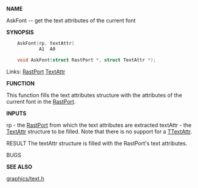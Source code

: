 
**NAME**

AskFont -- get the text attributes of the current font

**SYNOPSIS**

```c
    AskFont(rp, textAttr)
            A1  A0

    void AskFont(struct RastPort *, struct TextAttr *);

```
Links: [RastPort](_00AF) [TextAttr](_00A8) 

**FUNCTION**

This function fills the text attributes structure with the
attributes of the current font in the [RastPort](_00AF).

**INPUTS**

rp       - the [RastPort](_00AF) from which the text attributes are
extracted
textAttr - the [TextAttr](_00A8) structure to be filled.  Note that
there is no support for a [TTextAttr](_00A8).

RESULT
The textAttr structure is filled with the RastPort's text
attributes.

BUGS

**SEE ALSO**

[graphics/text.h](_00A8)
